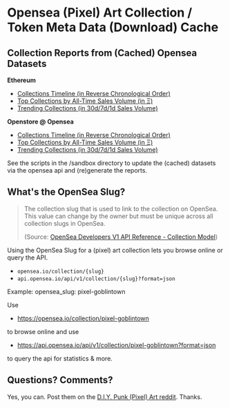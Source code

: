 # Opensea (Pixel) Art Collection / Token Meta Data (Download) Cache



## Collection Reports from (Cached) Opensea Datasets

**Ethereum**

- [Collections Timeline (in Reverse Chronological Order)](ethereum/)
- [Top Collections by All-Time Sales Volume (in Ξ)](ethereum/TOP.md)
- [Trending Collections (in 30d/7d/1d Sales Volume)](ethereum/TRENDING.md)


**Openstore @ Opensea**

- [Collections Timeline (in Reverse Chronological Order)](openstore/)
- [Top Collections by All-Time Sales Volume (in Ξ)](openstore/TOP.md)
- [Trending Collections (in 30d/7d/1d Sales Volume)](openstore/TRENDING.md)


See the scripts in the /sandbox directory to update the (cached)
datasets via the opensea api and (re)generate the reports.




## What's the OpenSea Slug?

> The collection slug that is used to link to the collection on OpenSea.
> This value can change by the owner but must be unique across all collection slugs in OpenSea.
>
> (Source: [OpenSea Developers V1 API Reference - Collection Model](https://docs.opensea.io/reference/collection-model))




Using the OpenSea Slug for a (pixel) art collection
lets you browse online or query the API.

-  `opensea.io/collection/{slug}`
-  `api.opensea.io/api/v1/collection/{slug}?format=json`


Example: opensea_slug: pixel-goblintown

Use

- <https://opensea.io/collection/pixel-goblintown>

to browse online and use

- <https://api.opensea.io/api/v1/collection/pixel-goblintown?format=json>

to query the api for statistics & more.




## Questions? Comments?

Yes, you can. Post them on the [D.I.Y. Punk (Pixel) Art reddit](https://old.reddit.com/r/DIYPunkArt). Thanks.



